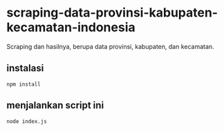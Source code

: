 # scraping-data-provinsi-kabupaten-kecamatan-indonesia
Scraping dan hasilnya, berupa data provinsi, kabupaten, dan kecamatan.

## instalasi
```npm install```

## menjalankan script ini
```node index.js```